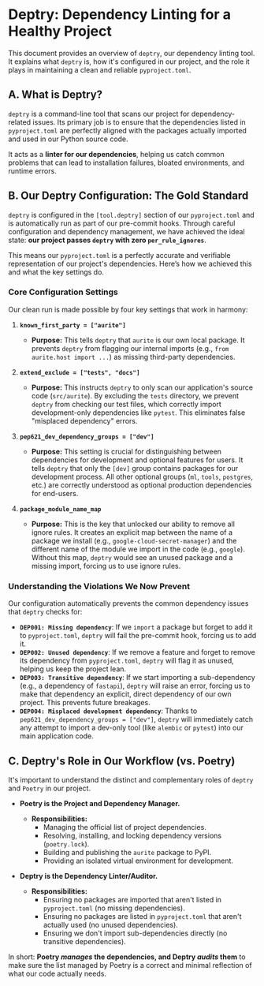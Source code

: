 # Deptry: Dependency Linting for a Healthy Project

This document provides an overview of `deptry`, our dependency linting tool. It explains what `deptry` is, how it's configured in our project, and the role it plays in maintaining a clean and reliable `pyproject.toml`.

## A. What is Deptry?

`deptry` is a command-line tool that scans our project for dependency-related issues. Its primary job is to ensure that the dependencies listed in `pyproject.toml` are perfectly aligned with the packages actually imported and used in our Python source code.

It acts as a **linter for our dependencies**, helping us catch common problems that can lead to installation failures, bloated environments, and runtime errors.

## B. Our Deptry Configuration: The Gold Standard

`deptry` is configured in the `[tool.deptry]` section of our `pyproject.toml` and is automatically run as part of our pre-commit hooks. Through careful configuration and dependency management, we have achieved the ideal state: **our project passes `deptry` with zero `per_rule_ignores`**.

This means our `pyproject.toml` is a perfectly accurate and verifiable representation of our project's dependencies. Here’s how we achieved this and what the key settings do.

### Core Configuration Settings

Our clean run is made possible by four key settings that work in harmony:

1.  **`known_first_party = ["aurite"]`**
    *   **Purpose:** This tells `deptry` that `aurite` is our own local package. It prevents `deptry` from flagging our internal imports (e.g., `from aurite.host import ...`) as missing third-party dependencies.

2.  **`extend_exclude = ["tests", "docs"]`**
    *   **Purpose:** This instructs `deptry` to only scan our application's source code (`src/aurite`). By excluding the `tests` directory, we prevent `deptry` from checking our test files, which correctly import development-only dependencies like `pytest`. This eliminates false "misplaced dependency" errors.

3.  **`pep621_dev_dependency_groups = ["dev"]`**
    *   **Purpose:** This setting is crucial for distinguishing between dependencies for development and optional features for users. It tells `deptry` that only the `[dev]` group contains packages for our development process. All other optional groups (`ml`, `tools`, `postgres`, etc.) are correctly understood as optional production dependencies for end-users.

4.  **`package_module_name_map`**
    *   **Purpose:** This is the key that unlocked our ability to remove all ignore rules. It creates an explicit map between the name of a package we install (e.g., `google-cloud-secret-manager`) and the different name of the module we import in the code (e.g., `google`). Without this map, `deptry` would see an unused package and a missing import, forcing us to use ignore rules.

### Understanding the Violations We Now Prevent

Our configuration automatically prevents the common dependency issues that `deptry` checks for:

*   **`DEP001: Missing dependency`**: If we `import` a package but forget to add it to `pyproject.toml`, `deptry` will fail the pre-commit hook, forcing us to add it.
*   **`DEP002: Unused dependency`**: If we remove a feature and forget to remove its dependency from `pyproject.toml`, `deptry` will flag it as unused, helping us keep the project lean.
*   **`DEP003: Transitive dependency`**: If we start importing a sub-dependency (e.g., a dependency of `fastapi`), `deptry` will raise an error, forcing us to make that dependency an explicit, direct dependency of our own project. This prevents future breakages.
*   **`DEP004: Misplaced development dependency`**: Thanks to `pep621_dev_dependency_groups = ["dev"]`, `deptry` will immediately catch any attempt to import a dev-only tool (like `alembic` or `pytest`) into our main application code.

## C. Deptry's Role in Our Workflow (vs. Poetry)

It's important to understand the distinct and complementary roles of `deptry` and `Poetry` in our project.

*   **Poetry is the Project and Dependency Manager.**
    *   **Responsibilities:**
        *   Managing the official list of project dependencies.
        *   Resolving, installing, and locking dependency versions (`poetry.lock`).
        *   Building and publishing the `aurite` package to PyPI.
        *   Providing an isolated virtual environment for development.

*   **Deptry is the Dependency Linter/Auditor.**
    *   **Responsibilities:**
        *   Ensuring no packages are imported that aren't listed in `pyproject.toml` (no missing dependencies).
        *   Ensuring no packages are listed in `pyproject.toml` that aren't actually used (no unused dependencies).
        *   Ensuring we don't import sub-dependencies directly (no transitive dependencies).

In short: **Poetry *manages* the dependencies, and Deptry *audits* them** to make sure the list managed by Poetry is a correct and minimal reflection of what our code actually needs.
